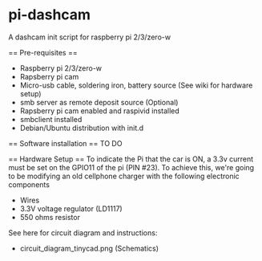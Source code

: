 # pi-dashcam
A dashcam init script for raspberry pi 2/3/zero-w


== Pre-requisites ==
* Raspberry pi 2/3/zero-w
* Rapsberry pi cam
* Micro-usb cable, soldering iron, battery source (See wiki for hardware setup)
* smb server as remote deposit source (Optional)
* Rapsberry pi cam enabled and raspivid installed
* smbclient installed
* Debian/Ubuntu distribution with init.d

== Software installation ==
TO DO


== Hardware Setup ==
To indicate the Pi that the car is ON, a 3.3v current must be set on the GPIO11 of the pi (PIN #23).
To achieve this, we're going to be modifying an old cellphone charger with the following electronic components

 * Wires
 * 3.3V voltage regulator (LD1117)
 * 550 ohms resistor

 See here for circuit diagram and instructions:
  * circuit_diagram_tinycad.png (Schematics)
